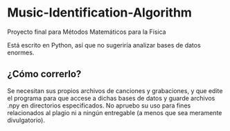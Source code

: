# Music-Identification-Algorithm
Proyecto final para Métodos Matemáticos para la Física

Está escrito en Python, así que no sugeriría analizar bases de datos enormes.

## ¿Cómo correrlo?

Se necesitan sus propios archivos de canciones y grabaciones, y que edite el programa para que accese a dichas bases de datos y guarde archivos .npy en directorios especificados. No apruebo su uso para fines relacionados al plagio ni a ningún entregable (a menos que sea meramente divulgatorio).
